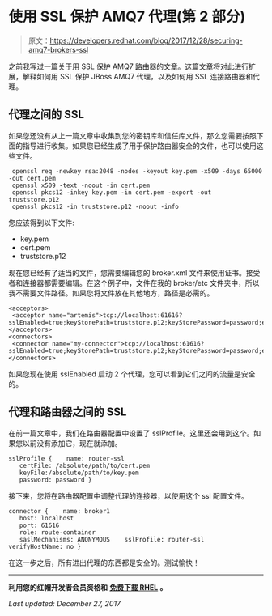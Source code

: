 # 使用 SSL 保护 AMQ7 代理(第 2 部分)

> 原文：<https://developers.redhat.com/blog/2017/12/28/securing-amq7-brokers-ssl>

之前我写过一篇关于用 SSL 保护 AMQ7 路由器的文章。这篇文章将对此进行扩展，解释如何用 SSL 保护 JBoss AMQ7 代理，以及如何用 SSL 连接路由器和代理。

## 代理之间的 SSL

如果您还没有从上一篇文章中收集到您的密钥库和信任库文件，那么您需要按照下面的指导进行收集。如果您已经生成了用于保护路由器安全的文件，也可以使用这些文件。

```
 openssl req -newkey rsa:2048 -nodes -keyout key.pem -x509 -days 65000 -out cert.pem
 openssl x509 -text -noout -in cert.pem
 openssl pkcs12 -inkey key.pem -in cert.pem -export -out truststore.p12
 openssl pkcs12 -in truststore.p12 -noout -info
```

您应该得到以下文件:

*   key.pem
*   cert.pem
*   truststore.p12

现在您已经有了适当的文件，您需要编辑您的 broker.xml 文件来使用证书。接受者和连接器都需要编辑。在这个例子中，文件在我的 broker/etc 文件夹中，所以我不需要文件路径。如果您将文件放在其他地方，路径是必需的。

```
<acceptors>
 <acceptor name="artemis">tcp://localhost:61616?sslEnabled=true;keyStorePath=truststore.p12;keyStorePassword=password;enabledProtocols=TLSv1,TLSv1.1,TLSv1.2;trustStorePath=truststore.p12;trustStorePassword=password</acceptor>
</acceptors>
<connectors>
 <connector name="my-connector">tcp://localhost:61616?sslEnabled=true;keyStorePath=truststore.p12;keyStorePassword=password;enabledProtocols=TLSv1,TLSv1.1,TLSv1.2;trustStorePath=truststore.p12;trustStorePassword=password</connector>
</connectors> 
```

如果您现在使用 sslEnabled 启动 2 个代理，您可以看到它们之间的流量是安全的。

## 代理和路由器之间的 SSL

在前一篇文章中，我们在路由器配置中设置了 sslProfile。这里还会用到这个。如果您以前没有添加它，现在就添加。

```
sslProfile {    name: router-ssl
   certFile: /absolute/path/to/cert.pem
   keyFile:/absolute/path/to/key.pem
   password: password }

```

接下来，您将在路由器配置中调整代理的连接器，以使用这个 ssl 配置文件。

```
connector {    name: broker1
   host: localhost
   port: 61616
   role: route-container
   saslMechanisms: ANONYMOUS    sslProfile: router-ssl
verifyHostName: no } 
```

在这一步之后，所有进出代理的东西都是安全的。测试愉快！

* * *

**利用您的红帽开发者会员资格和** [**免费下载 RHEL**](http://developers.redhat.com/products/rhel/download/) **。**

*Last updated: December 27, 2017*